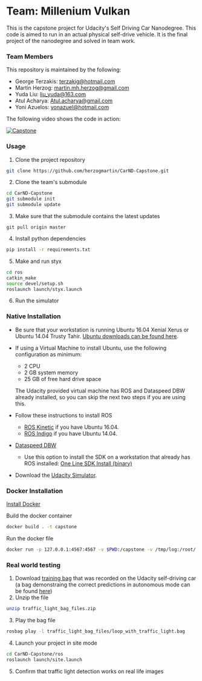 Team: Millenium Vulkan
============

This is the capstone project for Udacity's Self Driving Car Nanodegree. This code is aimed to run in an actual physical self-drive vehicle.
It is the final project of the nanodegree and solved in team work.
 
### Team Members

This repository is maintained by the following:
- George Terzakis: terzakig@hotmail.com 
- Martin Herzog: martin.mh.herzog@gmail.com
- Yuda Liu: liu_yuda@163.com 
- Atul Acharya: Atul.acharya@gmail.com
- Yoni Azuelos: yonazuel@hotmail.com 

The following video shows the code in action:

[![Capstone](http://img.youtube.com/vi/1KDDv5UTwig/0.jpg)](http://www.youtube.com/watch?v=1KDDv5UTwig "CarND Capstone Project")

### Usage

1. Clone the project repository
```bash
git clone https://github.com/herzogmartin/CarND-Capstone.git
```

2. Clone the team's submodule
```bash
cd CarND-Capstone
git submodule init
git submodule update
```
3. Make sure that the submodule contains the latest updates
```
git pull origin master
```

4. Install python dependencies
```bash
pip install -r requirements.txt
```
5. Make and run styx
```bash
cd ros
catkin_make
source devel/setup.sh
roslaunch launch/styx.launch
```
6. Run the simulator

### Native Installation

* Be sure that your workstation is running Ubuntu 16.04 Xenial Xerus or Ubuntu 14.04 Trusty Tahir. [Ubuntu downloads can be found here](https://www.ubuntu.com/download/desktop).
* If using a Virtual Machine to install Ubuntu, use the following configuration as minimum:
  * 2 CPU
  * 2 GB system memory
  * 25 GB of free hard drive space

  The Udacity provided virtual machine has ROS and Dataspeed DBW already installed, so you can skip the next two steps if you are using this.

* Follow these instructions to install ROS
  * [ROS Kinetic](http://wiki.ros.org/kinetic/Installation/Ubuntu) if you have Ubuntu 16.04.
  * [ROS Indigo](http://wiki.ros.org/indigo/Installation/Ubuntu) if you have Ubuntu 14.04.
* [Dataspeed DBW](https://bitbucket.org/DataspeedInc/dbw_mkz_ros)
  * Use this option to install the SDK on a workstation that already has ROS installed: [One Line SDK Install (binary)](https://bitbucket.org/DataspeedInc/dbw_mkz_ros/src/81e63fcc335d7b64139d7482017d6a97b405e250/ROS_SETUP.md?fileviewer=file-view-default)
* Download the [Udacity Simulator](https://github.com/udacity/CarND-Capstone/releases/tag/v1.2).

### Docker Installation
[Install Docker](https://docs.docker.com/engine/installation/)

Build the docker container
```bash
docker build . -t capstone
```

Run the docker file
```bash
docker run -p 127.0.0.1:4567:4567 -v $PWD:/capstone -v /tmp/log:/root/.ros/ --rm -it capstone
```

### Real world testing
1. Download [training bag](https://drive.google.com/file/d/0B2_h37bMVw3iYkdJTlRSUlJIamM/view?usp=sharing) that was recorded on the Udacity self-driving car (a bag demonstraing the correct predictions in autonomous mode can be found [here](https://drive.google.com/open?id=0B2_h37bMVw3iT0ZEdlF4N01QbHc))
2. Unzip the file
```bash
unzip traffic_light_bag_files.zip
```
3. Play the bag file
```bash
rosbag play -l traffic_light_bag_files/loop_with_traffic_light.bag
```
4. Launch your project in site mode
```bash
cd CarND-Capstone/ros
roslaunch launch/site.launch
```
5. Confirm that traffic light detection works on real life images
